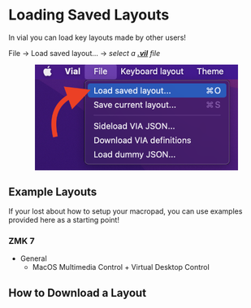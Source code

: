 # Loading Saved Layouts
In vial you can load key layouts made by other users!

File -> Load saved layout... -> *select a <ins>**.vil**</ins> file*
<p align="center" style="vertical-align: top; position: relative" >
  
<img align="top" style="vertical-align:top" src="https://github.com/ziddymakes/ZMK-Vial-Instructions/blob/main/media/38fjn29dn29djn2.png?raw=true" width="400"/>  

</p>


## Example Layouts
If your lost about how to setup your macropad, you can use examples provided here as a starting point!

### ZMK 7
- General
  - MacOS Multimedia Control + Virtual Desktop Control


## How to Download a Layout
